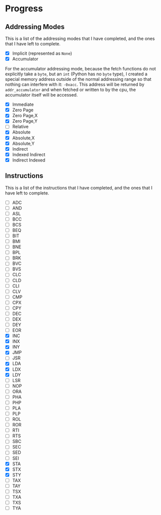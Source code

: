 # Progress

## Addressing Modes

This is a list of the addressing modes that I have completed, and the ones that
I have left to complete.

- [x] Implicit (represented as `None`)
- [x] Accumulator

For the accumulator addressing mode, because the fetch functions do not
explicitly take a `byte`, but an `int` (Python has no `byte` type), I created a
special memory address outside of the normal addressing range so that nothing
can interfere with it: `-0xacc`. This address will be returned by
`addr_accumulator` and when fetched or written to by the cpu, the accumulator
itself will be accessed.

- [x] Immediate
- [x] Zero Page
- [x] Zero Page,X
- [x] Zero Page,Y
- [ ] Relative
- [x] Absolute
- [x] Absolute,X
- [x] Absolute,Y
- [x] Indirect
- [x] Indexed Indirect
- [x] Indirect Indexed

## Instructions

This is a list of the instructions that I have completed, and the ones that I have left to complete.

- [ ] ADC
- [ ] AND
- [ ] ASL
- [ ] BCC
- [ ] BCS
- [ ] BEQ
- [ ] BIT
- [ ] BMI
- [ ] BNE
- [ ] BPL
- [ ] BRK
- [ ] BVC
- [ ] BVS
- [ ] CLC
- [ ] CLD
- [ ] CLI
- [ ] CLV
- [ ] CMP
- [ ] CPX
- [ ] CPY
- [ ] DEC
- [ ] DEX
- [ ] DEY
- [ ] EOR
- [x] INC
- [x] INX
- [x] INY
- [x] JMP
- [ ] JSR
- [x] LDA
- [x] LDX
- [x] LDY
- [ ] LSR
- [ ] NOP
- [ ] ORA
- [ ] PHA
- [ ] PHP
- [ ] PLA
- [ ] PLP
- [ ] ROL
- [ ] ROR
- [ ] RTI
- [ ] RTS
- [ ] SBC
- [ ] SEC
- [ ] SED
- [ ] SEI
- [x] STA
- [x] STX
- [x] STY
- [ ] TAX
- [ ] TAY
- [ ] TSX
- [ ] TXA
- [ ] TXS
- [ ] TYA
